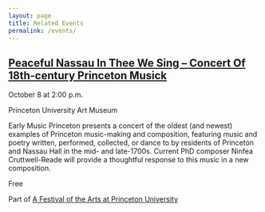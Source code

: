 ```yaml
---
layout: page
title: Related Events
permalink: /events/
---
```


## [Peaceful Nassau In Thee We Sing – Concert Of 18th-century Princeton Musick](https://lcaopening.princeton.edu/event/peaceful-nassau-thee-sing-concert-18th-century-princeton-musick/)

October 8 at 2:00 p.m.

Princeton University Art Museum

Early Music Princeton presents a concert of the oldest (and newest) examples of Princeton music-making and composition, featuring music and poetry written, performed, collected, or dance to by residents of Princeton and Nassau Hall in the mid- and late-1700s. Current PhD composer Ninfea Cruttwell-Reade will provide a thoughtful response to this music in a new composition.

Free



Part of [A Festival of the Arts at Princeton University](https://lcaopening.princeton.edu)